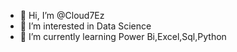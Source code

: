 - 👋 Hi, I’m @Cloud7Ez
- 👀 I’m interested in Data Science 
- 🌱 I’m currently learning Power Bi,Excel,Sql,Python
<!---
Cloud7Ez/Cloud7Ez is a ✨ special ✨ repository because its `README.md` (this file) appears on your GitHub profile.
You can click the Preview link to take a look at your changes.
--->
